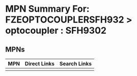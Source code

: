 



# MPN Summary For: FZEOPTOCOUPLERSFH932 > optocoupler : SFH9302

## MPNs
  

|MPN|Direct Links|Search Links|
| :--- | :--- | :--- |
||||
